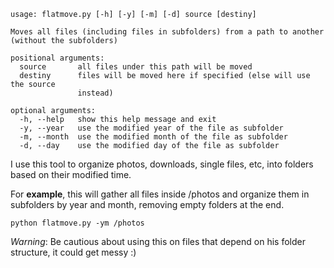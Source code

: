 ```
usage: flatmove.py [-h] [-y] [-m] [-d] source [destiny]

Moves all files (including files in subfolders) from a path to another
(without the subfolders)

positional arguments:
  source       all files under this path will be moved
  destiny      files will be moved here if specified (else will use the source
               instead)

optional arguments:
  -h, --help   show this help message and exit
  -y, --year   use the modified year of the file as subfolder
  -m, --month  use the modified month of the file as subfolder
  -d, --day    use the modified day of the file as subfolder
```

I use this tool to organize photos, downloads, single files, etc, into folders based on their modified time.

For **example**, this will gather all files inside /photos and organize them in subfolders by year and month, removing empty folders at the end.
```
python flatmove.py -ym /photos
```

*Warning*: Be cautious about using this on files that depend on his folder structure, it could get messy :)
